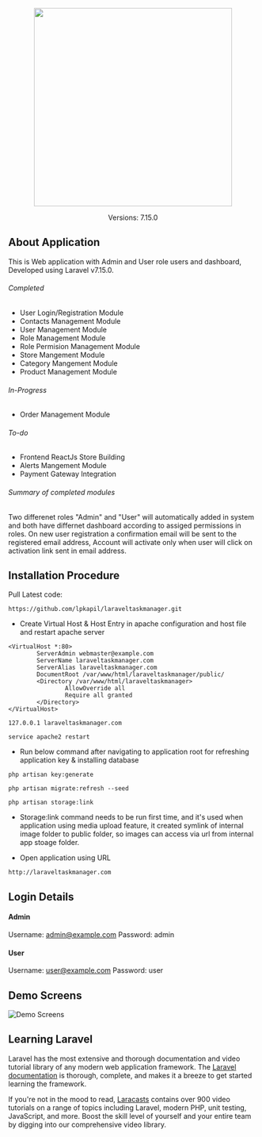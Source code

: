 <p align="center"><img src="https://res.cloudinary.com/dtfbvvkyp/image/upload/v1566331377/laravel-logolockup-cmyk-red.svg" width="400"></p>

<p align="center">
Versions: 7.15.0
</p>

## About Application

This is Web application with Admin and User role users and dashboard, Developed using Laravel v7.15.0. 

###### Completed

- User Login/Registration Module 
- Contacts Management Module
- User Management Module
- Role Management Module
- Role Permision Management Module
- Store Mangement Module
- Category Mangement Module
- Product Management Module

###### In-Progress

- Order Management Module

###### To-do

- Frontend ReactJs Store Building
- Alerts Mangement Module
- Payment Gateway Integration

###### Summary of completed modules 

Two differenet roles "Admin" and "User" will automatically added in system and both have differnet dashboard according to assiged permissions in roles. On new user registration a confirmation email will be sent to the registered email address, Account will activate only when user will click on activation link sent in email address.

## Installation Procedure

Pull Latest code: 

`https://github.com/lpkapil/laraveltaskmanager.git`

- Create Virtual Host & Host Entry in apache configuration and host file and restart apache server

```
<VirtualHost *:80>
        ServerAdmin webmaster@example.com
        ServerName laraveltaskmanager.com
        ServerAlias laraveltaskmanager.com
        DocumentRoot /var/www/html/laraveltaskmanager/public/
        <Directory /var/www/html/laraveltaskmanager>
                AllowOverride all
                Require all granted
        </Directory>
</VirtualHost>
```

`127.0.0.1 laraveltaskmanager.com`

`service apache2 restart`

- Run below command after navigating to application root for refreshing application key & installing database

`php artisan key:generate`

`php artisan migrate:refresh --seed`

`php artisan storage:link`

- Storage:link command needs to be run first time, and it's used when application using media upload feature, it created symlink of internal image folder to public folder, so images can access via url from internal app stoage folder.

- Open application using URL

`http://laraveltaskmanager.com`

## Login Details

#### Admin #### 

Username: admin@example.com
Password: admin

#### User ####

Username: user@example.com
Password: user

## Demo Screens

![Demo Screens](https://github.com/lpkapil/laraveltaskmanager/blob/dev/public/demo_images/demo.gif?raw=true)

## Learning Laravel

Laravel has the most extensive and thorough documentation and video tutorial library of any modern web application framework. The [Laravel documentation](https://laravel.com/docs) is thorough, complete, and makes it a breeze to get started learning the framework.

If you're not in the mood to read, [Laracasts](https://laracasts.com) contains over 900 video tutorials on a range of topics including Laravel, modern PHP, unit testing, JavaScript, and more. Boost the skill level of yourself and your entire team by digging into our comprehensive video library.
